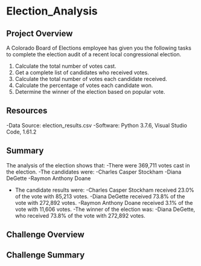 # Election_Analysis

## Project Overview
A Colorado Board of Elections employee has given you the following tasks to complete the election audit of a recent local congressional election.

1. Calculate the total number of votes cast.
2. Get a complete list of candidates who received votes.
3. Calculate the total number of votes each candidate received.
4. Calculate the percentage of votes each candidate won.
5. Determine the winner of the election based on popular vote.

## Resources
-Data Source: election_results.csv
-Software: Python 3.7.6, Visual Studio Code, 1.61.2

## Summary
The analysis of the election shows that:
-There were 369,711 votes cast in the election.
-The candidates were:
  -Charles Casper Stockham
  -Diana DeGette
  -Raymon Anthony Doane
- The candidate results were:
  -Charles Casper Stockham received 23.0% of the vote with 85,213 votes.
  -Diana DeGette received 73.8% of the vote with 272,892 votes.
  -Raymon Anthony Doane received 3.1% of the vote with 11,606 votes.
-The winner of the election was:
  -Diana DeGette, who received 73.8% of the vote with 272,892 votes.
  
## Challenge Overview

## Challenge Summary
